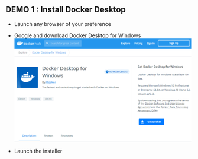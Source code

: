## DEMO 1 : Install Docker Desktop
- Launch any browser of your preference
- Google and download Docker Desktop for Windows
![download](images/download_docker_desktop_installer.png)

- Launch the installer
``` bash

```
[1]:
https://raw.githubusercontent.com/jasonwcc/learntocontainerized/main/images/
